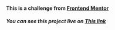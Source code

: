 <h4>This is a challenge from <a href="#" target="_blank">Frontend Mentor</a></h4>
<h5>You can see this project live on <a target="_blank" href="https://advice-generator-app-fcc.vercel.app">This link</a></h5>
